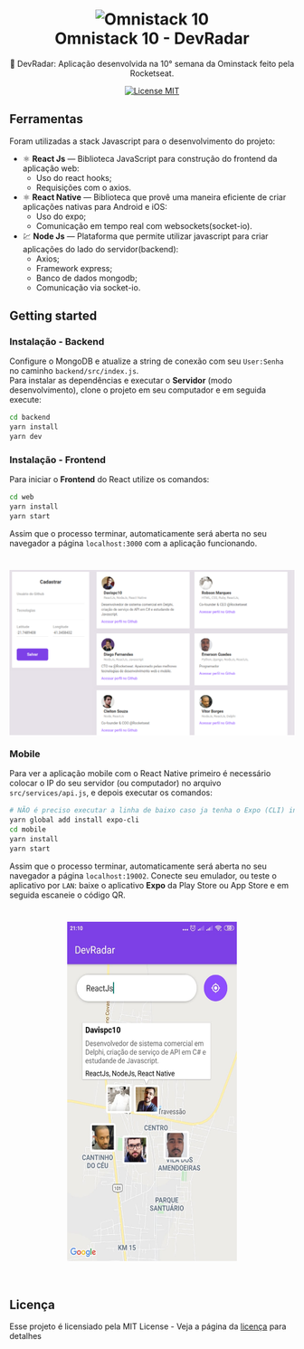 <h1 align="center">
  <img src="https://i.imgur.com/O04nWsz.png" alt="Omnistack 10" width="700">
<br>
Omnistack 10 - DevRadar
</h1>

<p align="center"> 🚀 DevRadar: Aplicação desenvolvida na 10° semana da Ominstack feito pela Rocketseat.

<p align="center">
  <a href="https://opensource.org/licenses/MIT">
    <img src="https://img.shields.io/badge/License-MIT-blue.svg" alt="License MIT">
  </a>
</p>

## Ferramentas
Foram utilizadas a stack Javascript para o desenvolvimento do projeto:

- ⚛️ **React Js** — Biblioteca JavaScript para construção do frontend da aplicação web:
  - Uso do react hooks;
  - Requisições com o axios.
- ⚛️ **React Native** — Biblioteca que provê uma maneira eficiente de criar aplicações nativas para Android e iOS:
  - Uso do expo;
  - Comunicação em tempo real com websockets(socket-io).
- 💹 **Node Js** — Plataforma que permite utilizar javascript para criar aplicações do lado do servidor(backend):
  - Axios;
  - Framework express;
  - Banco de dados mongodb;
  - Comunicação via socket-io.

## Getting started

### Instalação - Backend
Configure o MongoDB e atualize a string de conexão com seu `User:Senha` no caminho `backend/src/index.js`.  
Para instalar as dependências e executar o **Servidor** (modo desenvolvimento), clone o projeto em seu computador e em seguida execute:
```bash
cd backend
yarn install
yarn dev
```

### Instalação - Frontend
Para iniciar o **Frontend** do React utilize os comandos:
```bash
cd web
yarn install
yarn start
```
Assim que o processo terminar, automaticamente será aberta no seu navegador a página `localhost:3000` com a aplicação funcionando.

<h1 align="center"><img align="center" src="./static/react.png" alt="Dev-Radar Web" width="700"></img></h1>

### Mobile

Para ver a aplicação mobile com o React Native primeiro é necessário colocar o IP do seu servidor (ou computador) no arquivo `src/services/api.js`, e depois executar os comandos:
```bash
# NÃO é preciso executar a linha de baixo caso ja tenha o Expo (CLI) instalado
yarn global add install expo-cli
cd mobile
yarn install
yarn start
```
Assim que o processo terminar, automaticamente será aberta no seu navegador a página `localhost:19002`. Conecte seu emulador, ou teste o aplicativo por `LAN`: baixe o aplicativo **Expo** da Play Store ou App Store e em seguida escaneie o código QR.

<h1 align="center"><img align="center" src="./static/mobile.jpeg" alt="Omnistack 10 Mobile" width="300" height="600"></img></h1>
<br>

## Licença

Esse projeto é licensiado pela MIT License - Veja a página da [licença](https://opensource.org/licenses/MIT) para detalhes
